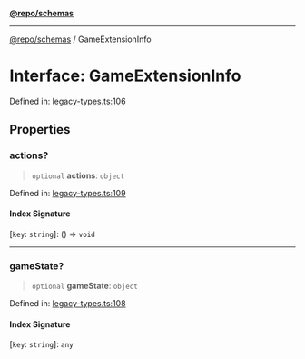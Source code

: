 [**@repo/schemas**](../README.md)

***

[@repo/schemas](../README.md) / GameExtensionInfo

# Interface: GameExtensionInfo

Defined in: [legacy-types.ts:106](https://github.com/alexqguo/drinking-board-game-v3/blob/fc5adf9b53e666003d4a7f6c500cdc49fb9dbd39/packages/schemas/src/legacy-types.ts#L106)

## Properties

### actions?

> `optional` **actions**: `object`

Defined in: [legacy-types.ts:109](https://github.com/alexqguo/drinking-board-game-v3/blob/fc5adf9b53e666003d4a7f6c500cdc49fb9dbd39/packages/schemas/src/legacy-types.ts#L109)

#### Index Signature

\[`key`: `string`\]: () => `void`

***

### gameState?

> `optional` **gameState**: `object`

Defined in: [legacy-types.ts:108](https://github.com/alexqguo/drinking-board-game-v3/blob/fc5adf9b53e666003d4a7f6c500cdc49fb9dbd39/packages/schemas/src/legacy-types.ts#L108)

#### Index Signature

\[`key`: `string`\]: `any`
